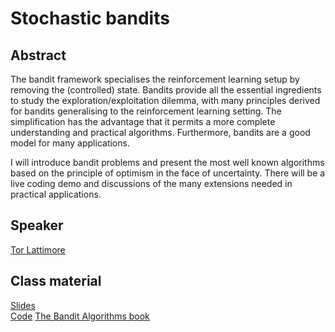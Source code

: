 # Stochastic bandits

## Abstract

The bandit framework specialises the reinforcement learning setup by removing the (controlled) state. Bandits provide all the essential ingredients to study the exploration/exploitation dilemma, with many principles derived for bandits generalising to the reinforcement learning setting. The simplification has the advantage that it permits a more complete understanding and practical algorithms. Furthermore, bandits are a good model for many applications.

I will introduce bandit problems and present the most well known algorithms based on the principle of optimism in the face of uncertainty. There will be a live coding demo and discussions of the many extensions needed in practical applications.

## Speaker

[Tor Lattimore](tor-lattimore.md)

## Class material

[Slides](class-material/stochastic-bandits-mcts/Lattimore-slides.pdf)   
[Code](class-material/stochastic-bandits-mcts/bandits.zip)
[The Bandit Algorithms book](https://tor-lattimore.com/downloads/book/book.pdf)


